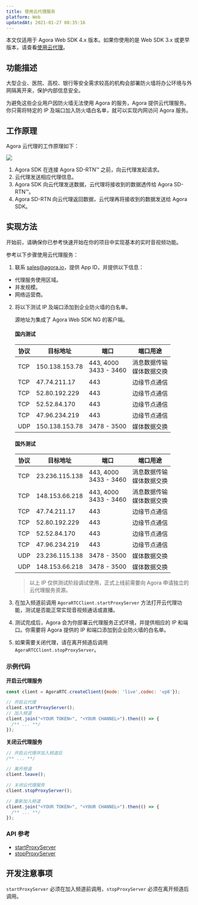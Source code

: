 ```yaml
---
title: 使用云代理服务
platform: Web
updatedAt: 2021-01-27 08:35:16
---
```

<div class="alert note">本文仅适用于 Agora Web SDK 4.x 版本。如果你使用的是 Web SDK 3.x 或更早版本，请查看<a href="./cloud_proxy_web?platform=Web">使用云代理</a>。</li></div>

## 功能描述

大型企业、医院、高校、银行等安全需求较高的机构会部署防火墙将办公环境与外网隔离开来，保护内部信息安全。

为避免这些企业用户因防火墙无法使用 Agora 的服务，Agora 提供云代理服务。你只需将特定的 IP 及端口加入防火墙白名单，就可以实现内网访问 Agora 服务。

## 工作原理

Agora 云代理的工作原理如下：

![](https://web-cdn.agora.io/docs-files/1569400362511)

1. Agora SDK 在连接 Agora SD-RTN™ 之前，向云代理发起请求。
2. 云代理发送相应代理信息。
3. Agora SDK 向云代理发送数据，云代理将接收到的数据透传给 Agora SD-RTN™。
4. Agora SD-RTN 向云代理返回数据，云代理再将接收到的数据发送给 Agora SDK。

## 实现方法

开始前，请确保你已参考快速开始在你的项目中实现基本的实时音视频功能。

参考以下步骤使用云代理服务：

1. 联系 sales@agora.io，提供 App ID，并提供以下信息：
  - 代理服务使用区域。
  - 并发规模。
  - 网络运营商。
2. 将以下测试 IP 及端口添加到企业防火墙的白名单。

    源地址为集成了 Agora Web SDK NG 的客户端。

    #### 国内测试

    | 协议 | 目标地址       | 端口                      | 端口用途                      |
    | ---- | -------------- | ------------------------- | ----------------------------- |
    | TCP  | 150.138.153.78 | 443, 4000<br/>3433 - 3460 | 消息数据传输<br/>媒体数据交换 |
    | TCP  | 47.74.211.17   | 443                       | 边缘节点通信                  |
    | TCP  | 52.80.192.229  | 443                       | 边缘节点通信                  |
    | TCP  | 52.52.84.170   | 443                       | 边缘节点通信                  |
    | TCP  | 47.96.234.219  | 443                       | 边缘节点通信                  |
    | UDP  | 150.138.153.78 | 3478 - 3500               | 媒体数据交换                  |

    #### 国外测试

    | 协议 | 目标地址       | 端口                     | 端口用途                      |
    | ---- | -------------- | ------------------------ | ----------------------------- |
    | TCP  | 23.236.115.138 | 443, 4000<br/>3433 - 3460 | 消息数据传输<br/>媒体数据交换 |
    | TCP  | 148.153.66.218 | 443, 4000<br/>3433 - 3460 | 消息数据传输<br/>媒体数据交换 |
    | TCP  | 47.74.211.17   | 443                      | 边缘节点通信                  |
    | TCP  | 52.80.192.229  | 443                      | 边缘节点通信                  |
    | TCP  | 52.52.84.170   | 443                      | 边缘节点通信                  |
    | TCP  | 47.96.234.219  | 443                      | 边缘节点通信                  |
    | UDP  | 23.236.115.138 | 3478 - 3500               | 媒体数据交换                  |
    | UDP  | 148.153.66.218 | 3478 - 3500               | 媒体数据交换                  |

    > 以上 IP 仅供测试阶段调试使用，正式上线前需要向 Agora 申请独立的云代理服务资源。

3. 在加入频道前调用 `AgoraRTCClient.startProxyServer` 方法打开云代理功能，测试是否能正常实现音视频通话或直播。
4. 测试完成后，Agora 会为你部署云代理服务正式环境，并提供相应的 IP 和端口。你需要将 Agora 提供的 IP 和端口添加到企业防火墙的白名单。
5. 如果需要关闭代理，请在离开频道后调用 `AgoraRTCClient.stopProxyServer`。

### 示例代码

**开启云代理服务**

```js
const client = AgoraRTC.createClient({mode: 'live',codec: 'vp8'});

// 开启云代理
client.startProxyServer();
// 加入频道
client.join("<YOUR TOKEN>", "<YOUR CHANNEL>").then(() => {
  /** ... **/
});
```

**关闭云代理服务**

```js
// 开启云代理并加入频道后
/** ... **/

// 离开频道
client.leave();

// 关闭云代理服务
client.stopProxyServer();

// 重新加入频道
client.join("<YOUR TOKEN>", "<YOUR CHANNEL>").then(() => {
  /** ... **/
});
```

### API 参考
- [startProxyServer](./API%20Reference/web/v4.2.1/interfaces/iagorartcclient.html#startproxyserver)
- [stopProxyServer](./API%20Reference/web/v4.2.1/interfaces/iagorartcclient.html#stopproxyserver)

## 开发注意事项

`startProxyServer` 必须在加入频道前调用，`stopProxyServer` 必须在离开频道后调用。